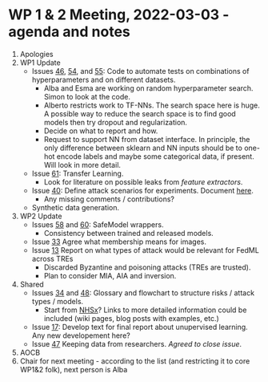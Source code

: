 # WP 1 & 2 Meeting, 2022-03-03 - agenda and notes
1. Apologies
1. WP1 Update
	- Issues [46](https://github.com/jim-smith/GRAIMatter/issues/46), [54](https://github.com/jim-smith/GRAIMatter/issues/54), and [55](https://github.com/jim-smith/GRAIMatter/issues/55): Code to automate tests on combinations of hyperparameters and on different datasets. 
		+ Alba and Esma are working on random hyperparameter search. Simon to look at the code. 
		+ Alberto restricts work to TF-NNs. The search space here is huge. A possible way to reduce the search space is to find good models then try dropout and regularization.
		+ Decide on what to report and how.
		+ Request to support NN from dataset interface. In principle, the only difference between sklearn and NN inputs should be to one-hot encode labels and maybe some categorical data, if present. Will look in more detail.
	- Issue [61](https://github.com/jim-smith/GRAIMatter/issues/61): Transfer Learning.
		+ Look for literature on possible leaks from *feature extractors*.
	- Issue [40](https://github.com/jim-smith/GRAIMatter/issues/60): Define attack scenarios for experiments. Document [here](https://github.com/jim-smith/GRAIMatter/blob/main/documentation/attack_types.MD). 
		+ Any missing comments / contributions?
	- Synthetic data generation.
1. WP2 Update
	- Issues [58](https://github.com/jim-smith/GRAIMatter/issues/58) and [60](https://github.com/jim-smith/GRAIMatter/issues/60): SafeModel wrappers.
		+ Consistency between trained and released models.
	- Issue [33](https://github.com/jim-smith/GRAIMatter/issues/33) Agree what membership means for images. 
	- Issue [13](https://github.com/jim-smith/GRAIMatter/issues/13) Report on what types of attack would be relevant for FedML across TREs
		+ Discarded Byzantine and poisoning attacks (TREs are trusted).
		+ Plan to consider MIA, AIA and inversion.
1. Shared
	- Issues [34](https://github.com/jim-smith/GRAIMatter/issues/34) and [48](https://github.com/jim-smith/GRAIMatter/issues/48): Glossary and flowchart to structure risks / attack types / models.
		+ Start from [NHSx](https://nhsx.github.io/ai-dictionary)? Links to more detailed information could be included (wiki pages, blog posts with examples, etc.)
	- Issue [17](https://github.com/jim-smith/GRAIMatter/issues/17): Develop text for final report about unupervised learning. Any new developement here?
	- Issue [47](https://github.com/jim-smith/GRAIMatter/issues/47) Keeping data from researchers. *Agreed to close issue*.
1. AOCB
1. Chair for next meeting - according to the list (and restricting it to core WP1&2 folk), next person is Alba
	
